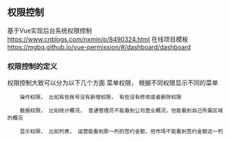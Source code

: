 ## 权限控制
基于Vue实现后台系统权限控制
https://www.cnblogs.com/nxmin/p/8490324.html
在线项目模板
https://mgbq.github.io/vue-permission/#/dashboard/dashboard
 ### 权限控制的定义
   权限控制大致可以分为以下几个方面
        菜单权限， 根据不同权限显示不同的菜单

        操作权限， 比如有些账号没有新增权限， 有些没有修改或者删除权限

        数据权限， 比如统计概况， 普通管理员不能看到公司营业概况，但能看到自己所属区域的概况

        显示权限， 比如列表， 运营能看到那一列的签约金额，但市场不能看到签约金额这一列
      